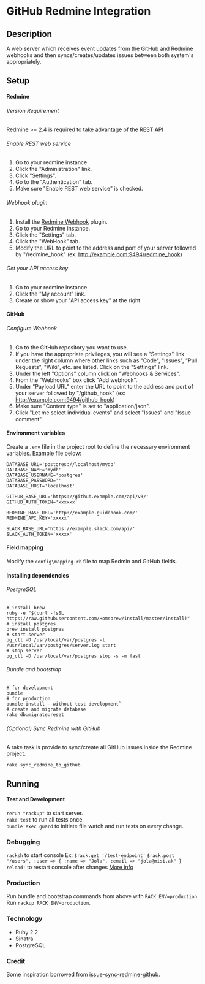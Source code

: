 GitHub Redmine Integration
==========================

Description
-----------
A web server which receives event updates from the GitHub and Redmine webhooks and then syncs/creates/updates issues between both system's appropriately.

Setup
-----
#### Redmine

###### Version Requirement
Redmine >= 2.4 is required to take advantage of the [REST API](http://www.redmine.org/projects/redmine/wiki/Rest_api)

###### Enable REST web service
1. Go to your redmine instance
2. Click the "Administration" link.
3. Click "Settings".
4. Go to the "Authentication" tab.
5. Make sure "Enable REST web service" is checked.

###### Webhook plugin
1. Install the [Redmine Webhook](https://github.com/suer/redmine_webhook) plugin.
2. Go to your Redmine instance.
3. Click the "Settings" tab.
4. Click the "WebHook" tab.
5. Modify the URL to point to the address and port of your server followed by "/redmine_hook" (ex: http://example.com:9494/redmine_hook)

###### Get your API access key
1. Go to your redmine instance
2. Click the "My account" link.
3. Create or show your "API access key" at the right.

#### GitHub

###### Configure Webhook
1. Go to the GitHub repository you want to use.
2. If you have the appropriate privileges, you will see a "Settings" link under the right column where other links such as "Code", "Issues", "Pull Requests", "Wiki", etc. are listed. Click on the "Settings" link.
3. Under the left "Options" column click on "Webhooks & Services".
4. From the "Webhooks" box click "Add webhook".
5. Under "Payload URL" enter the URL to point to the address and port of your server followed by "/github_hook" (ex: http://example.com:9494/github_hook)
6. Make sure "Content type" is set to "application/json".
7. Click "Let me select individual events" and select "Issues" and "Issue comment".

#### Environment variables
Create a `.env` file in the project root to define the necessary environment variables.
Example file below:
```
DATABASE_URL='postgres://localhost/mydb'
DATABASE_NAME='mydb'
DATABASE_USERNAME='postgres'
DATABASE_PASSWORD=''
DATABASE_HOST='localhost'

GITHUB_BASE_URL='https://github.example.com/api/v3/'
GITHUB_AUTH_TOKEN='xxxxxx'

REDMINE_BASE_URL='http://example.guidebook.com/'
REDMINE_API_KEY='xxxxx'

SLACK_BASE_URL='https://example.slack.com/api/'
SLACK_AUTH_TOKEN='xxxxx'
```

#### Field mapping
Modify the `config\mapping.rb` file to map Redmin and GitHub fields.

#### Installing dependencies

###### PostgreSQL
```
# install brew
ruby -e "$(curl -fsSL https://raw.githubusercontent.com/Homebrew/install/master/install)"
# install postgres
brew install postgres
# start server
pg_ctl -D /usr/local/var/postgres -l /usr/local/var/postgres/server.log start
# stop server
pg_ctl -D /usr/local/var/postgres stop -s -m fast
````

###### Bundle and bootstrap
```
# for development
bundle
# for production
bundle install --without test development`
# create and migrate database
rake db:migrate:reset
```

###### (Optional) Sync Redmine with GitHub
A rake task is provide to sync/create all GitHub issues inside the Redmine project.
```
rake sync_redmine_to_github
```

Running
-------

#### Test and Development
`rerun "rackup"` to start server.  
`rake test` to run all tests once.  
`bundle exec guard` to initiate file watch and run tests on every change.  

### Debugging
`racksh` to start console
Ex:
`$rack.get '/test-endpoint'`
`$rack.post "/users", :user => { :name => "Jola", :email => "jola@misi.ak" }`
`reload!` to restart console after changes
[More info](https://github.com/sickill/racksh)  

### Production
Run bundle and bootstrap commands from above with `RACK_ENV=production`.  
Run `rackup RACK_ENV=production`.

### Technology

- Ruby 2.2
- Sinatra
- PostgreSQL

### Credit

Some inspiration borrowed from [issue-sync-redmine-github](https://github.com/gmontard/issue-sync-redmine-github).

